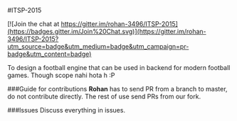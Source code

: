 #ITSP-2015

[![Join the chat at https://gitter.im/rohan-3496/ITSP-2015](https://badges.gitter.im/Join%20Chat.svg)](https://gitter.im/rohan-3496/ITSP-2015?utm_source=badge&utm_medium=badge&utm_campaign=pr-badge&utm_content=badge)

To design a football engine that can be used in backend for modern football games.
Though scope nahi hota h :P

###Guide for contributions
**Rohan** has to send PR from a branch to master, do not contribute directly.
The rest of use send PRs from our fork.

###Issues
Discuss everything in issues.